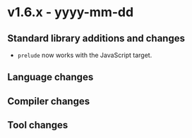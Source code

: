 # v1.6.x - yyyy-mm-dd



## Standard library additions and changes

- `prelude` now works with the JavaScript target.


## Language changes



## Compiler changes



## Tool changes

